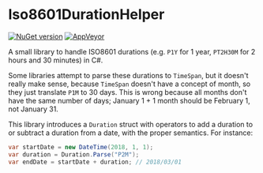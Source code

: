 # Iso8601DurationHelper

[![NuGet version](https://img.shields.io/nuget/v/Iso8601DurationHelper.svg)](https://www.nuget.org/packages/Iso8601DurationHelper)
[![AppVeyor](https://img.shields.io/appveyor/ci/thomaslevesque/iso8601duration.svg)](https://ci.appveyor.com/project/thomaslevesque/iso8601duration)

A small library to handle ISO8601 durations (e.g. `P1Y` for 1 year, `PT2H30M` for 2 hours and 30 minutes) in C#.

Some libraries attempt to parse these durations to `TimeSpan`, but it doesn't really make sense, because `TimeSpan` doesn't have a concept of month, so they just translate `P1M` to 30 days. This is wrong because all months don't have the same number of days; January 1 + 1 month should be February 1, not January 31.

This library introduces a `Duration` struct with operators to add a duration to or subtract a duration from a date, with the proper semantics. For instance:

```csharp
var startDate = new DateTime(2018, 1, 1);
var duration = Duration.Parse("P2M");
var endDate = startDate + duration; // 2018/03/01
```

